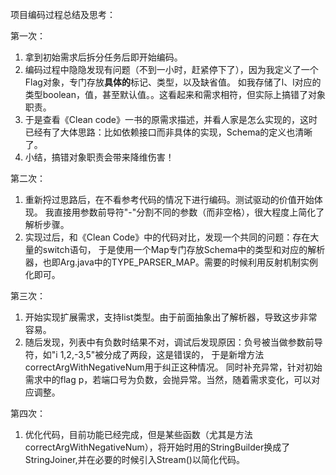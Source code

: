 项目编码过程总结及思考：

第一次：
1. 拿到初始需求后拆分任务后即开始编码。
2. 编码过程中隐隐发现有问题（不到一小时，赶紧停下了），因为我定义了一个Flag对象，专门存放**具体的**标记、类型，以及缺省值。
如我存储了l、l对应的类型boolean，值，甚至默认值。。这看起来和需求相符，但实际上搞错了对象职责。
3. 于是查看《Clean code》一书的原需求描述，并看人家是怎么实现的，这时已经有了大体思路：比如依赖接口而非具体的实现，Schema的定义也清晰了。
4. 小结，搞错对象职责会带来降维伤害！

第二次：
1. 重新捋过思路后，在不看参考代码的情况下进行编码。测试驱动的价值开始体现。
我直接用参数前导符"-"分割不同的参数（而非空格），很大程度上简化了解析步骤。
2. 实现过后，和《Clean Code》中的代码对比，发现一个共同的问题：存在大量的switch语句，
于是使用一个Map专门存放Schema中的类型和对应的解析器，也即Arg.java中的TYPE_PARSER_MAP。需要的时候利用反射机制实例化即可。

第三次：
1. 开始实现扩展需求，支持list类型。由于前面抽象出了解析器，导致这步非常容易。
2. 随后发现，列表中有负数时结果不对，调试后发现原因：负号被当做参数前导符，如"i 1,2,-3,5"被分成了两段，这是错误的，
于是新增方法correctArgWithNegativeNum用于纠正这种情况。
同时补充异常，针对初始需求中的flag p，若端口号为负数，会抛异常。当然，随着需求变化，可以对应调整。

第四次：
1. 优化代码，目前功能已经完成，但是某些函数（尤其是方法correctArgWithNegativeNum），将开始时用的StringBuilder换成了StringJoiner,并在必要的时候引入Stream()以简化代码。




